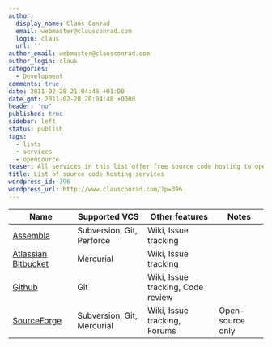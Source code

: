 ```yaml
---
author:
  display_name: Claus Conrad
  email: webmaster@clausconrad.com
  login: claus
  url: ''
author_email: webmaster@clausconrad.com
author_login: claus
categories:
  - Development
comments: true
date: 2011-02-28 21:04:48 +01:00
date_gmt: 2011-02-28 20:04:48 +0000
header: 'no'
published: true
sidebar: left
status: publish
tags:
  - lists
  - services
  - opensource
teaser: All services in this list offer free source code hosting to open-source projects, and some also have free starter plans available.
title: List of source code hosting services
wordpress_id: 396
wordpress_url: http://www.clausconrad.com/?p=396
---
```

| Name | Supported VCS | Other features | Notes |
| --- | --- | --- | --- |
| [Assembla](https://www.assembla.com/) | Subversion, Git, Perforce | Wiki, Issue tracking |
| [Atlassian Bitbucket](https://bitbucket.org/) | Mercurial | Wiki, Issue tracking |
| [Github](https://www.github.com/) | Git | Wiki, Issue tracking, Code review |
| [SourceForge](https://sourceforge.net/) | Subversion, Git, Mercurial | Wiki, Issue tracking, Forums | Open-source only |
